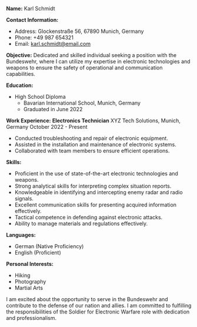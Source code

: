 
**Name:** 
Karl Schmidt

**Contact Information:**

-   Address: Glockenstraße 56, 67890 Munich, Germany
-   Phone: +49 987 654321
-   Email: karl.schmidt@email.com

**Objective:** 
Dedicated and skilled individual seeking a position with the Bundeswehr, where I can utilize my expertise in electronic technologies and weapons to ensure the safety of operational and communication capabilities.

**Education:**

-   High School Diploma
    -   Bavarian International School, Munich, Germany
    -   Graduated in June 2022

**Work Experience:** 
**Electronics Technician** XYZ Tech Solutions, Munich, Germany October 2022 - Present

-   Conducted troubleshooting and repair of electronic equipment.
-   Assisted in the installation and maintenance of electronic systems.
-   Collaborated with team members to ensure efficient operations.

**Skills:**

-   Proficient in the use of state-of-the-art electronic technologies and weapons.
-   Strong analytical skills for interpreting complex situation reports.
-   Knowledgeable in identifying and intercepting enemy radar and radio signals.
-   Excellent communication skills for presenting acquired information effectively.
-   Tactical competence in defending against electronic attacks.
-   Ability to manage materials and regulations effectively.

**Languages:**

-   German (Native Proficiency)
-   English (Proficient)

**Personal Interests:**

-   Hiking
-   Photography
-   Martial Arts

I am excited about the opportunity to serve in the Bundeswehr and contribute to the defense of our nation and allies. I am committed to fulfilling the responsibilities of the Soldier for Electronic Warfare role with dedication and professionalism.
